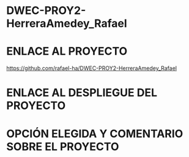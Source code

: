 # DWEC-PROY2-HerreraAmedey_Rafael
# ENLACE AL PROYECTO
https://github.com/rafael-ha/DWEC-PROY2-HerreraAmedey_Rafael

# ENLACE AL DESPLIEGUE DEL PROYECTO

# OPCIÓN ELEGIDA Y COMENTARIO SOBRE EL PROYECTO
